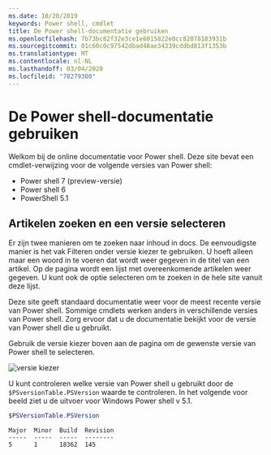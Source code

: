 ```yaml
---
ms.date: 10/20/2019
keywords: Power shell, cmdlet
title: De Power shell-documentatie gebruiken
ms.openlocfilehash: 7b73bc82f32e3ce1e6015822e0cc82078183931b
ms.sourcegitcommit: 01c60c0c97542dbad48ae34339cddbd813f1353b
ms.translationtype: MT
ms.contentlocale: nl-NL
ms.lasthandoff: 03/04/2020
ms.locfileid: "78279300"
---
```

# <a name="how-to-use-the-powershell-documentation"></a>De Power shell-documentatie gebruiken

Welkom bij de online documentatie voor Power shell. Deze site bevat een cmdlet-verwijzing voor de volgende versies van Power shell:

- Power shell 7 (preview-versie)
- Power shell 6
- PowerShell 5.1

## <a name="finding-articles-and-selecting-a-version"></a>Artikelen zoeken en een versie selecteren

Er zijn twee manieren om te zoeken naar inhoud in docs. De eenvoudigste manier is het vak Filteren onder versie kiezer te gebruiken. U hoeft alleen maar een woord in te voeren dat wordt weer gegeven in de titel van een artikel. Op de pagina wordt een lijst met overeenkomende artikelen weer gegeven. U kunt ook de optie selecteren om te zoeken in de hele site vanuit deze lijst.

Deze site geeft standaard documentatie weer voor de meest recente versie van Power shell. Sommige cmdlets werken anders in verschillende versies van Power shell. Zorg ervoor dat u de documentatie bekijkt voor de versie van Power shell die u gebruikt.

Gebruik de versie kiezer boven aan de pagina om de gewenste versie van Power shell te selecteren.

![versie kiezer](media/how-to-use-docs/version-search.gif)

U kunt controleren welke versie van Power shell u gebruikt door de `$PSversionTable.PSVersion` waarde te controleren. In het volgende voor beeld ziet u de uitvoer voor Windows Power shell v 5.1.

```powershell
$PSVersionTable.PSVersion
```

```Output
Major  Minor  Build  Revision
-----  -----  -----  --------
5      1      18362  145
```

